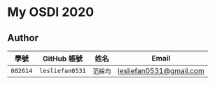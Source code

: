 # My OSDI 2020

## Author

| 學號 | GitHub 帳號 | 姓名 | Email |
| --- | ----------- | --- | --- |
|`082614`| `lesliefan0531` | `范綵均` | lesliefan0531@gmail.com |

